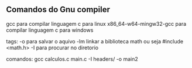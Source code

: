 ## Comandos do Gnu compiler

gcc para compilar linguagem c para linux
x86_64-w64-mingw32-gcc para compilar linguagem c para windows

tags:
    -o para salvar o aquivo
    -lm linkar a biblioteca math ou seja #include <math.h>
    -I para procurar no diretorio 
    
comandos:
    gcc calculos.c main.c -I headers/ -o main2
